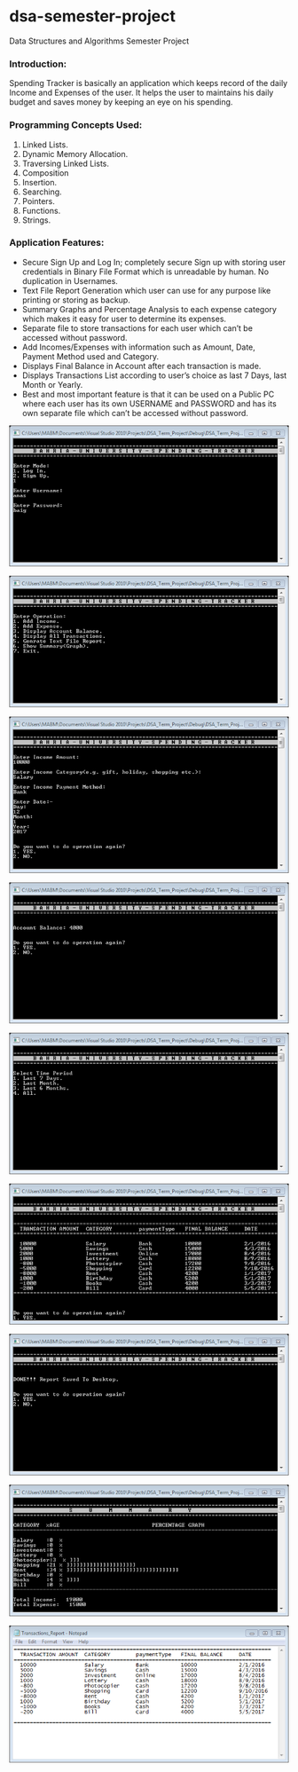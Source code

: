 # dsa-semester-project
Data Structures and Algorithms Semester Project

### Introduction:
Spending Tracker is basically an application which keeps record of the daily Income and Expenses of the user. It helps the user to maintains his daily budget and saves money by keeping an eye on his spending.

### Programming Concepts Used:
1.	Linked Lists.
2.	Dynamic Memory Allocation.
3.	Traversing Linked Lists.
4.	Composition
5.	Insertion.
6.	Searching.
7.	Pointers.
8.	Functions.
9.	Strings.

### Application Features:
* Secure Sign Up and Log In; completely secure Sign up with storing user credentials in Binary File Format which is unreadable by human. No duplication in Usernames.
* Text File Report Generation which user can use for any purpose like printing or storing as backup.
* Summary Graphs and Percentage Analysis to each expense category which makes it easy for user to determine its expenses. 
* Separate file to store transactions for each user which can’t be accessed without password.
* Add Incomes/Expenses with information such as Amount, Date, Payment Method used and Category.
* Displays Final Balance in Account after each transaction is made.
* Displays Transactions List according to user’s choice as last 7 Days, last Month or Yearly.
* Best and most important feature is that it can be used on a Public PC where each user has its own USERNAME and PASSWORD and has its own separate file which can’t be accessed without password. 



![](images/img1.png)

![](images/img2.png)

![](images/img3.png)

![](images/img4.png)

![](images/img5.png)

![](images/img6.png)

![](images/img7.png)

![](images/img8.png)

![](images/img9.png)


